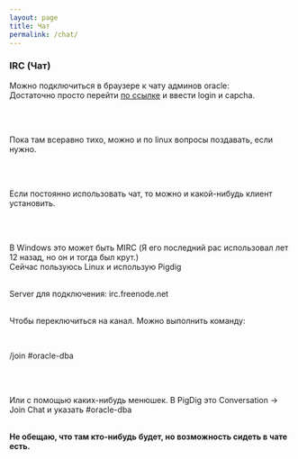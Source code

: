 ```yaml
---
layout: page
title: Чат
permalink: /chat/
---
```


### IRC (Чат)

Можно подключиться в браузере к чату админов oracle:<br/>
Достаточно просто перейти <a href="http://webchat.freenode.net/?channels=%23oracle-dba">по ссылке</a> и ввести login и capcha.

<br/><br/>

Пока там всеравно тихо, можно и по linux вопросы поздавать, если нужно.

<br/><br/>

Если постоянно использовать чат, то можно и какой-нибудь клиент установить.

<br/><br/>

В Windows это может быть MIRC (Я его последний рас использовал лет 12 назад, но он и тогда был крут.)<br/>
Сейчас пользуюсь Linux и использую Pigdig<br/><br/>

Server для подключения: irc.freenode.net<br/><br/>

Чтобы переключиться на канал. Можно выполнить команду:

<br/>

/join #oracle-dba

<br/><br/>

Или с помощью каких-нибудь менюшек. В PigDig это Conversation -> Join Chat и указать #oracle-dba
<br/><br/>

<strong>Не обещаю, что там кто-нибудь будет, но возможность сидеть в чате есть.</strong>
